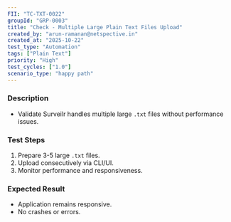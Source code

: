 ```yaml
---
FII: "TC-TXT-0022"
groupId: "GRP-0003"
title: "Check - Multiple Large Plain Text Files Upload"
created_by: "arun-ramanan@netspective.in"
created_at: "2025-10-22"
test_type: "Automation"
tags: ["Plain Text"]
priority: "High"
test_cycles: ["1.0"]
scenario_type: "happy path"
---
```

### Description
- Validate Surveilr handles multiple large `.txt` files without performance issues.

### Test Steps
1. Prepare 3-5 large `.txt` files.  
2. Upload consecutively via CLI/UI.  
3. Monitor performance and responsiveness.

### Expected Result
- Application remains responsive.  
- No crashes or errors.
